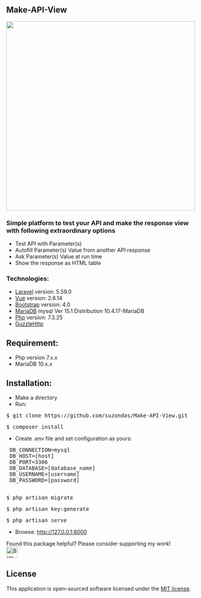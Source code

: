 
## Make-API-View
<a target="_blank" href="https://preview.uxpin.com/eeda7afa952758ef327655911bd93cae8b9f37b7#/pages/105258367/simulate/no-panels?mode=i"><img src="https://i.postimg.cc/z8LKL6Fh/make-api-view.png" width="500px" /></a><br>
<h3>Simple platform to test your API and make the response view with following extraordinary options</h3>

- Test API with Parameter(s)
- Autofill Parameter(s) Value from another API response
- Ask Parameter(s) Value at run time
- Show the response as HTML table

### Technologies:
- [Laravel](https://laravel.com/) version: 5.59.0
- [Vue](https://vuejs.org) version: 2.6.14
- [Bootstrap](https://getbootstrap.com/docs/4.0) version: 4.0
- [MariaDB](https://mariadb.org/) mysql  Ver 15.1 Distribution 10.4.17-MariaDB
- [Php](http://www.php.net) version: 7.3.25
- [GuzzleHttp](https://docs.guzzlephp.org/en/stable/)

## Requirement:
- Php version 7.x.x
- MariaDB 10.x.x

## Installation:
- Make a directory
- Run:
<pre>$ git clone https://github.com/suzondas/Make-API-View.git</pre>
<pre>$ composer install</pre>
- Create .env file and set configuration as yours:
<pre>
 DB_CONNECTION=mysql
 DB_HOST=[host]
 DB_PORT=3306
 DB_DATABASE=[database_name]
 DB_USERNAME=[username]
 DB_PASSWORD=[password]
 </pre>
<pre>$ php artisan migrate</pre>
<pre>$ php artisan key:generate</pre>
<pre>$ php artisan serve</pre>
- Browse: http://127.0.0.1:8000

Found this package helpful? Please consider supporting my work!<br>
<a href='https://ko-fi.com/Q5Q16B7Z3' target='_blank'><img height='30' style='border:0px;height:30px;' src='https://cdn.ko-fi.com/cdn/kofi1.png?v=3' border='0' alt='Buy Me a Coffee at ko-fi.com' /></a>

## License
This application is open-sourced software licensed under the [MIT license](https://opensource.org/licenses/MIT).
